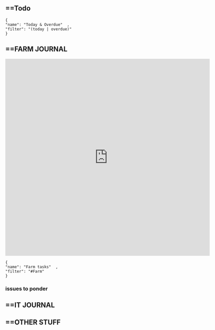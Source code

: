 
## ==Todo

```todoist  
{  
"name": "Today & Overdue"  ,
"filter": "(today | overdue)"  
}  
```


## ==FARM JOURNAL
<iframe src="https://docs.google.com/forms/d/e/1FAIpQLSd5ZjW0epJq2WpWzDbZ5SQcTJQTfUyeAEYvfMP9xvcSL4TNHA/viewform?embedded=true" width="640" height="618" frameborder="0" marginheight="0" marginwidth="0">Loading…</iframe>


```todoist  
{  
"name": "Farm tasks"  ,
"filter": "#Farm"  
}  
```


 ### issues to ponder



## ==IT JOURNAL 


## ==OTHER STUFF
